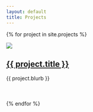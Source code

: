 ```yaml
---
layout: default
title: Projects
---
```

{% for project in site.projects %}
<div style="display:block;height:155px">
  <img src="{{project.thumbnail}}" class="left" style="margin"/>
  <h2>
    <a href="{{ project.url }}">
      {{ project.title }}
    </a>
  </h2>
  <p>{{ project.blurb }}</p>
  <br/>
</div>
{% endfor %}

